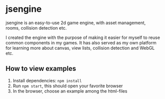 # jsengine

jsengine is an easy-to-use 2d game engine, with asset management, rooms, collision detection etc.

I created the engine with the purpose of making it easier for myself to reuse common components in my games. It has also served as my own platform for learning more about canvas, view lists, collision detection and WebGL etc.

## How to view examples

1. Install dependencies: `npm install`
2. Run `npm start`, this should open your favorite browser
3. In the browser, choose an example among the html-files
